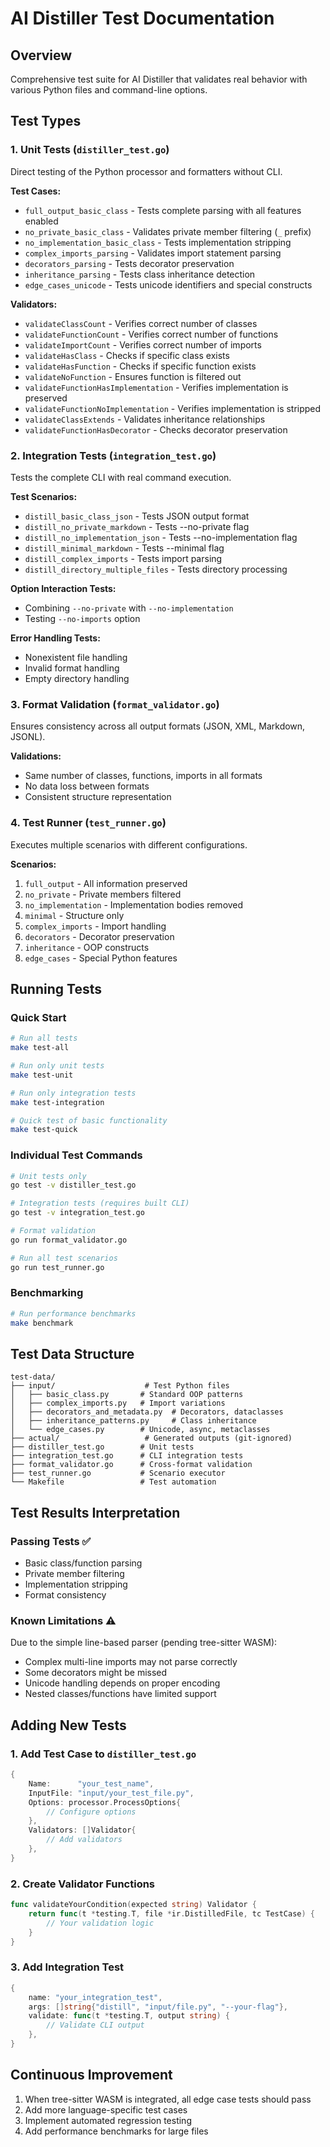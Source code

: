 # AI Distiller Test Documentation

## Overview
Comprehensive test suite for AI Distiller that validates real behavior with various Python files and command-line options.

## Test Types

### 1. Unit Tests (`distiller_test.go`)
Direct testing of the Python processor and formatters without CLI.

**Test Cases:**
- `full_output_basic_class` - Tests complete parsing with all features enabled
- `no_private_basic_class` - Validates private member filtering (`_` prefix)
- `no_implementation_basic_class` - Tests implementation stripping
- `complex_imports_parsing` - Validates import statement parsing
- `decorators_parsing` - Tests decorator preservation
- `inheritance_parsing` - Tests class inheritance detection
- `edge_cases_unicode` - Tests unicode identifiers and special constructs

**Validators:**
- `validateClassCount` - Verifies correct number of classes
- `validateFunctionCount` - Verifies correct number of functions
- `validateImportCount` - Verifies correct number of imports
- `validateHasClass` - Checks if specific class exists
- `validateHasFunction` - Checks if specific function exists
- `validateNoFunction` - Ensures function is filtered out
- `validateFunctionHasImplementation` - Verifies implementation is preserved
- `validateFunctionNoImplementation` - Verifies implementation is stripped
- `validateClassExtends` - Validates inheritance relationships
- `validateFunctionHasDecorator` - Checks decorator preservation

### 2. Integration Tests (`integration_test.go`)
Tests the complete CLI with real command execution.

**Test Scenarios:**
- `distill_basic_class_json` - Tests JSON output format
- `distill_no_private_markdown` - Tests --no-private flag
- `distill_no_implementation_json` - Tests --no-implementation flag
- `distill_minimal_markdown` - Tests --minimal flag
- `distill_complex_imports` - Tests import parsing
- `distill_directory_multiple_files` - Tests directory processing

**Option Interaction Tests:**
- Combining `--no-private` with `--no-implementation`
- Testing `--no-imports` option

**Error Handling Tests:**
- Nonexistent file handling
- Invalid format handling
- Empty directory handling

### 3. Format Validation (`format_validator.go`)
Ensures consistency across all output formats (JSON, XML, Markdown, JSONL).

**Validations:**
- Same number of classes, functions, imports in all formats
- No data loss between formats
- Consistent structure representation

### 4. Test Runner (`test_runner.go`)
Executes multiple scenarios with different configurations.

**Scenarios:**
1. `full_output` - All information preserved
2. `no_private` - Private members filtered
3. `no_implementation` - Implementation bodies removed
4. `minimal` - Structure only
5. `complex_imports` - Import handling
6. `decorators` - Decorator preservation
7. `inheritance` - OOP constructs
8. `edge_cases` - Special Python features

## Running Tests

### Quick Start
```bash
# Run all tests
make test-all

# Run only unit tests
make test-unit

# Run only integration tests
make test-integration

# Quick test of basic functionality
make test-quick
```

### Individual Test Commands
```bash
# Unit tests only
go test -v distiller_test.go

# Integration tests (requires built CLI)
go test -v integration_test.go

# Format validation
go run format_validator.go

# Run all test scenarios
go run test_runner.go
```

### Benchmarking
```bash
# Run performance benchmarks
make benchmark
```

## Test Data Structure
```
test-data/
├── input/                    # Test Python files
│   ├── basic_class.py       # Standard OOP patterns
│   ├── complex_imports.py   # Import variations
│   ├── decorators_and_metadata.py  # Decorators, dataclasses
│   ├── inheritance_patterns.py     # Class inheritance
│   └── edge_cases.py        # Unicode, async, metaclasses
├── actual/                   # Generated outputs (git-ignored)
├── distiller_test.go        # Unit tests
├── integration_test.go      # CLI integration tests
├── format_validator.go      # Cross-format validation
├── test_runner.go           # Scenario executor
└── Makefile                 # Test automation
```

## Test Results Interpretation

### Passing Tests ✅
- Basic class/function parsing
- Private member filtering
- Implementation stripping
- Format consistency

### Known Limitations ⚠️
Due to the simple line-based parser (pending tree-sitter WASM):
- Complex multi-line imports may not parse correctly
- Some decorators might be missed
- Unicode handling depends on proper encoding
- Nested classes/functions have limited support

## Adding New Tests

### 1. Add Test Case to `distiller_test.go`
```go
{
    Name:      "your_test_name",
    InputFile: "input/your_test_file.py",
    Options: processor.ProcessOptions{
        // Configure options
    },
    Validators: []Validator{
        // Add validators
    },
}
```

### 2. Create Validator Functions
```go
func validateYourCondition(expected string) Validator {
    return func(t *testing.T, file *ir.DistilledFile, tc TestCase) {
        // Your validation logic
    }
}
```

### 3. Add Integration Test
```go
{
    name: "your_integration_test",
    args: []string{"distill", "input/file.py", "--your-flag"},
    validate: func(t *testing.T, output string) {
        // Validate CLI output
    },
}
```

## Continuous Improvement
1. When tree-sitter WASM is integrated, all edge case tests should pass
2. Add more language-specific test cases
3. Implement automated regression testing
4. Add performance benchmarks for large files